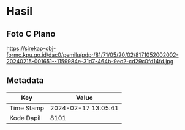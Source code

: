 # Hasil

## Foto C Plano

https://sirekap-obj-formc.kpu.go.id/dac0/pemilu/pdpr/81/71/05/20/02/8171052002002-20240215-001651--1159984e-31d7-464b-9ec2-cd29c0fd14fd.jpg


## Metadata

| Key        | Value               |
| ---------- | ------------------- |
| Time Stamp | 2024-02-17 13:05:41 |
| Kode Dapil | 8101                |



